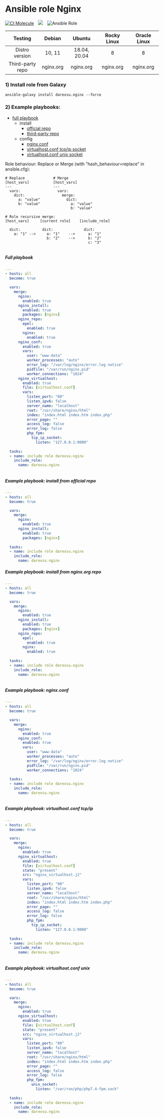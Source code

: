 # Ansible role Nginx
[![CI Molecule](https://github.com/darexsu/ansible-role-nginx/actions/workflows/ci.yml/badge.svg)](https://github.com/darexsu/ansible-role-nginx/actions/workflows/ci.yml)&emsp;![](https://img.shields.io/static/v1?label=idempotence&message=ok&color=success)&emsp;![Ansible Role](https://img.shields.io/ansible/role/d/57564?color=blue&label=downloads)

|  Testing         |  Debian            |  Ubuntu         |  Rocky Linux  | Oracle Linux |
| :--------------: | :----------------: | :-------------: | :-----------: | :----------: |
| Distro version   |  10, 11            | 18.04, 20.04    |  8            | 8            |
| Third-party repo |  nginx.org         |   nginx.org     |   nginx.org   |  nginx.org   | 

### 1) Install role from Galaxy
```
ansible-galaxy install darexsu.nginx --force
```

### 2) Example playbooks:
  
  - [full playbook](#full-playbook)  
    - install
      - [official repo](#example-playbook-install-from-official-repo)
      - [third-party repo](#example-playbook-install-from-nginxorg-repo)   
    - config
      - [nginx.conf](#example-playbook-nginxconf)
      - [virtualhost.conf tcp/ip socket](#example-playbook-virtualhostconf-tcpip)
      - [virtualhost.conf unix socket](#example-playbook-virtualhostconf-unix)

Role behaviour: Replace or Merge (with "hash_behaviour=replace" in ansible.cfg):
```
# Replace             # Merge
[host_vars]           [host_vars]
---                   ---
  vars:                 vars:
    dict:                 merge:
      a: "value"            dict: 
      b: "value"              a: "value" 
                              b: "value"

# Role recursive merge:
[host_vars]     [current role]    [include_role]
  
  dict:          dict:              dict:
    a: "1" -->     a: "1"    -->      a: "1"
                   b: "2"    -->      b: "2"
                                      c: "3"
    
```
##### Full playbook
```yaml
---
- hosts: all
  become: true

  vars:
    merge:
      nginx:
        enabled: true
      nginx_install:
        enabled: true
        packages: [nginx]
      nginx_repo:  
        epel:
          enabled: true
        nginx:
          enabled: true
      nginx_conf:
        enabled: true
        vars:
          user: "www-data"
          worker_processes: "auto"
          error_log: "/var/log/nginx/error.log notice"
          pidfile: "/var/run/nginx.pid"
          worker_connections: "1024"
      nginx_virtualhost: 
        enabled: true
        file: [virtualhost.conf]
        vars:
          listen_port: "80"
          listen_ipv6: false
          server_name: "localhost"
          root: "/usr/share/nginx/html"
          index: "index.html index.htm index.php"
          error_page: ""
          access_log: false
          error_log: false
          php_fpm:
            tcp_ip_socket:
              listen: "127.0.0.1:9000"
  
  tasks:
  - name: include role darexsu.nginx
    include_role:
      name: darexsu.nginx
    
```
##### Example playbook: install from official repo
```yaml
---
- hosts: all
  become: true

  vars:
    merge:
      nginx:
        enabled: true
      nginx_install:
        enabled: true
        packages: [nginx]
  
  tasks:
  - name: include role darexsu.nginx
    include_role: 
      name: darexsu.nginx

```
##### Example playbook: install from nginx.org repo
```yaml
---
- hosts: all
  become: true

  vars:
    merge:
      nginx:
        enabled: true
      nginx_install:
        enabled: true
        packages: [nginx]
      nginx_repo:  
        epel:
          enabled: true
        nginx:
          enabled: true
  
  tasks:
  - name: include role darexsu.nginx
    include_role: 
      name: darexsu.nginx
    
```
##### Example playbook: nginx.conf
```yaml
---
- hosts: all
  become: true

  vars:
    merge:
      nginx:
        enabled: true
      nginx_conf:
        enabled: true
        vars:
          user: "www-data"
          worker_processes: "auto"
          error_log: "/var/log/nginx/error.log notice"
          pidfile: "/var/run/nginx.pid"
          worker_connections: "1024"
  
  tasks:
  - name: include role darexsu.nginx
    include_role: 
      name: darexsu.nginx
    

```
##### Example playbook: virtualhost.conf tcp/ip
```yaml
---
- hosts: all
  become: true

  vars:
    merge:
      nginx:
        enabled: true
      nginx_virtualhost: 
        enabled: true
        file: [virtualhost.conf]
        state: "present"
        src: "nginx_virtualhost.j2"
        vars:
          listen_port: "80"
          listen_ipv6: false
          server_name: "localhost"
          root: "/usr/share/nginx/html"
          index: "index.html index.htm index.php"
          error_page: ""
          access_log: false
          error_log: false
          php_fpm:
            tcp_ip_socket:
              listen: "127.0.0.1:9000"
  
  tasks:
  - name: include role darexsu.nginx
    include_role: 
      name: darexsu.nginx
    
```
##### Example playbook: virtualhost.conf unix
```yaml
---
- hosts: all
  become: true

  vars:
    merge:
      nginx:
        enabled: true
      nginx_virtualhost: 
        enabled: true
        file: [virtualhost.conf]
        state: "present"
        src: "nginx_virtualhost.j2"
        vars:
          listen_port: "80"
          listen_ipv6: false
          server_name: "localhost"
          root: "/usr/share/nginx/html"
          index: "index.html index.htm index.php"
          error_page: ""
          access_log: false
          error_log: false
          php_fpm:
            unix_socket:
              listen: "/var/run/php/php7.4-fpm.sock"
  
  tasks:
  - name: include role darexsu.nginx
    include_role: 
      name: darexsu.nginx    
```
